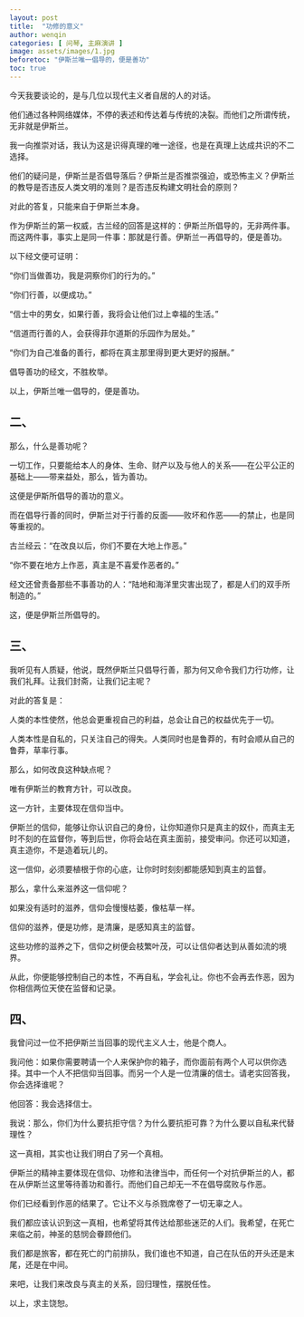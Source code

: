 ```yaml
---
layout: post
title:  "功修的意义"
author: wenqin
categories: [ 问琴, 主麻演讲 ]
image: assets/images/1.jpg
beforetoc: "伊斯兰唯一倡导的，便是善功"
toc: true
---
```


今天我要谈论的，是与几位以现代主义者自居的人的对话。

他们通过各种网络媒体，不停的表述和传达着与传统的决裂。而他们之所谓传统，无非就是伊斯兰。

我一向推崇对话，我认为这是识得真理的唯一途径，也是在真理上达成共识的不二选择。

他们的疑问是，伊斯兰是否倡导落后？伊斯兰是否推崇强迫，或恐怖主义？伊斯兰的教导是否违反人类文明的准则？是否违反构建文明社会的原则？

对此的答复，只能来自于伊斯兰本身。

作为伊斯兰的第一权威，古兰经的回答是这样的：伊斯兰所倡导的，无非两件事。而这两件事，事实上是同一件事：那就是行善。伊斯兰一再倡导的，便是善功。

以下经文便可证明：

“你们当做善功，我是洞察你们的行为的。”

“你们行善，以便成功。”

“信士中的男女，如果行善，我将会让他们过上幸福的生活。”

“信道而行善的人，会获得菲尔道斯的乐园作为居处。”

“你们为自己准备的善行，都将在真主那里得到更大更好的报酬。”

倡导善功的经文，不胜枚举。

以上，伊斯兰唯一倡导的，便是善功。

## 二、

那么，什么是善功呢？

一切工作，只要能给本人的身体、生命、财产以及与他人的关系——在公平公正的基础上——带来益处，那么，皆为善功。

这便是伊斯所倡导的善功的意义。

而在倡导行善的同时，伊斯兰对于行善的反面——败坏和作恶——的禁止，也是同等重视的。

古兰经云：“在改良以后，你们不要在大地上作恶。”

“你不要在地方上作恶，真主是不喜爱作恶者的。”

经文还曾责备那些不事善功的人：“陆地和海洋里灾害出现了，都是人们的双手所制造的。”

这，便是伊斯兰所倡导的。

## 三、

我听见有人质疑，他说，既然伊斯兰只倡导行善，那为何又命令我们力行功修，让我们礼拜。让我们封斋，让我们记主呢？

对此的答复是：

人类的本性使然，他总会更重视自己的利益，总会让自己的权益优先于一切。

人类本性是自私的，只关注自己的得失。人类同时也是鲁莽的，有时会顺从自己的鲁莽，草率行事。

那么，如何改良这种缺点呢？

唯有伊斯兰的教育方针，可以改良。

这一方针，主要体现在信仰当中。

伊斯兰的信仰，能够让你认识自己的身份，让你知道你只是真主的奴仆，而真主无时不刻的在监督你，等到后世，你将会站在真主面前，接受审问。你还可以知道，真主造你，不是造着玩儿的。

这一信仰，必须要植根于你的心底，让你时时刻刻都能感知到真主的监督。

那么，拿什么来滋养这一信仰呢？

如果没有适时的滋养，信仰会慢慢枯萎，像枯草一样。

信仰的滋养，便是功修，是清廉，是感知真主的监督。

这些功修的滋养之下，信仰之树便会枝繁叶茂，可以让信仰者达到从善如流的境界。

从此，你便能够控制自己的本性，不再自私，学会礼让。你也不会再去作恶，因为你相信两位天使在监督和记录。

## 四、

我曾问过一位不把伊斯兰当回事的现代主义人士，他是个商人。

我问他：如果你需要聘请一个人来保护你的箱子，而你面前有两个人可以供你选择。其中一个人不把信仰当回事。而另一个人是一位清廉的信士。请老实回答我，你会选择谁呢？

他回答：我会选择信士。

我说：那么，你们为什么要抗拒守信？为什么要抗拒可靠？为什么要以自私来代替理性？

这一真相，其实也让我们明白了另一个真相。

伊斯兰的精神主要体现在信仰、功修和法律当中，而任何一个对抗伊斯兰的人，都在从伊斯兰这里等待善功和善行。而他们自己却无一不在倡导腐败与作恶。

你们已经看到作恶的结果了。它让不义与杀戮席卷了一切无辜之人。

我们都应该认识到这一真相，也希望将其传达给那些迷茫的人们。我希望，在死亡来临之前，神圣的慈悯会眷顾他们。

我们都是旅客，都在死亡的门前排队，我们谁也不知道，自己在队伍的开头还是末尾，还是在中间。

来吧，让我们来改良与真主的关系，回归理性，摆脱任性。

以上，求主饶恕。
